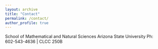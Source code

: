 ```yaml
---
layout: archive
title: "Contact"
permalink: /contact/
author_profile: true
---
```

School of Mathematical and Natural Sciences
Arizona State University
Ph: 602-543-4636 | CLCC 250B

